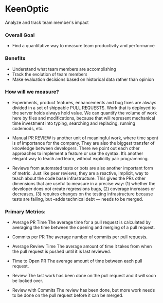 # KeenOptic
Analyze and track team member's impact

### Overall Goal
- Find a quantitative way to measure team productivity and performance

### Benefits
- Understand what team members are accomplishing
- Track the evolution of team members
- Make evaluation decisions based on historical data rather than opinion

### How will we measure?
- Experiments, product features, enhancements and bug fixes are always divided in a set of shippable PULL REQUESTS. Work that is deployed to the server holds always hold value. We can quantify the volume of work here by files and modifications, because that will represent mechanical time investment into typing, searching and replacing, running codemods, etc.

- Manual PR REVIEW is another unit of meaningful work, where time spent is of importance for the company. They are also the biggest transfer of knowledge between developers. There we point out each other approaches to implement a feature or use the syntax. It’s another elegant way to teach and learn, without explicitly pair programming.

- Reviews from automated tests or bots are also another important form of metric. Just like peer reviews, they are a reactive, implicit, way to teach about the code base infrastructure. This gives the PRs other dimensions that are useful to measure in a precise way: (1) whether the developer does not create regressions bugs, (2) coverage increases or decreases, (3) requires changes on the testing infrastructure because tests are failing, but –adds technical debt — needs to be merged.

### Primary Metrics:
- Average PR Time
	The average time for a pull request is calculated by averaging the time between the opening and merging of a pull request.

- Commits per PR
	The average number of commits per pull requests.

- Average Review Time
	The average amount of time it takes from when the pull request is pushed until it is last reviewed.

- Time to Open PR
	The average amount of time between each pull request.

- Review
	The last work has been done on the pull request and it will soon be looked over.

- Review with Commits
	The review has been done, but more work needs to be done on the pull request before it can be merged.
